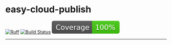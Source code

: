 # easy-cloud-publish

[![Ruff](https://img.shields.io/endpoint?url=https://raw.githubusercontent.com/charliermarsh/ruff/main/assets/badge/v1.json)](https://github.com/charliermarsh/ruff)
[![Build Status](https://github.com/mvp-projects/easy-cloud-publish/workflows/test/badge.svg?branch=main&event=push)](https://github.com/mvp-projects/easy-cloud-publish/actions?query=workflow%3Atest)
[![Coverage badge](https://github.com/mvp-projects/easy-cloud-publish/raw/python-coverage-comment-action-data/badge.svg)](https://github.com/mvp-projects/easy-cloud-publish/tree/python-coverage-comment-action-data)

------
